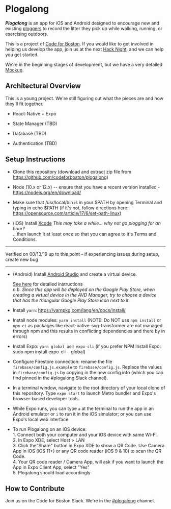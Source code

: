 # Plogalong

  ***Plogalong*** is an app for iOS and Android designed to encourage new and
  existing [ploggers](https://en.wikipedia.org/wiki/Plogging) to record the litter they pick up while walking,
  running, or exercising outdoors.

  This is a project of [Code for Boston](https://www.codeforboston.org). If you would like to get involved
  in helping us develop the app, join us at the next [Hack Night](https://www.meetup.com/Code-for-Boston/), and we can
  help you get started.

  We're in the beginning stages of development, but we have a very detailed
  [Mockup](https://marvelapp.com/96b0bd4/screen/53564903).

## Architectural Overview

  This is a young project. We're still figuring out what the pieces are and how
  they'll fit together.

  - React-Native + Expo

  - State Manager (TBD)

  - Database (TBD)

  - Authentication (TBD)

## Setup Instructions



  - Clone this repository (download and extract zip file from https://github.com/codeforboston/plogalong)

  - Node (10.x or 12.x) -- ensure that you have a recent version installed - https://nodejs.org/en/download/
  
  - Make sure that /usr/local/bin is in your $PATH by opening Terminal and typing in echo $PATH (if it's not, follow directions here: https://opensource.com/article/17/6/set-path-linux)

  - (iOS) Install [Xcode](https://apps.apple.com/us/app/xcode/id497799835?mt=12)
    _This may take a while... why not go plogging for an hour?_
    <br>...then launch it at least once so that you can agree to it's Terms and
    Conditions.


-------

Verified on 08/13/19 up to this point - if experiencing issues during setup, create new bug

--------

  - (Android) Install [Android Studio](https://developer.android.com/studio/) and
  create a virtual device.

    [See here](https://docs.expo.io/versions/v32.0.0/workflow/android-studio-emulator/) for detailed instructions 
    <br>_n.b. Since this app will be deployed on the Google Play Store, 
    when creating a virtual device in the AVD Manager, try to choose a device that 
    has the triangular Google Play Store icon next to it._
    
  - Install `yarn`: https://yarnpkg.com/lang/en/docs/install/

  - Install node modules: `yarn install`
  (NOTE: Do NOT use `npm install` or `npm ci` as packages like 
  react-native-svg-transformer are not managed through npm and this results in 
  conflicting dependencies and there by in errors)

  - Install Expo: `yarn global add expo-cli` (if you prefer NPM Install Expo: sudo 
  npm install expo-cli --global)

  - Configure Firestore connection: rename the file `firebase/config.js.example` 
  to `firebase/config.js`. Replace the values in `firebase/config.js` by copying 
  in the new config info (which you can find pinned in the #plogalong Slack 
  channel).

  - In a terminal window, navigate to the root directory of your local clone of
    this repository. Type `expo start` to launch Metro bundler and Expo's
    browser-based developer tools.

  - While Expo runs, you can type `a` at the terminal to run the app in an
    Android emulator or `i` to run it in the iOS simulator; or you can use
    Expo's local web interface.
   
  - To run Plogalong on an iOS device: 
  <br>1. Connect both your computer and your iOS device with same Wi-Fi. 
  <br>2. In Expo XDE, select Host > LAN
  <br>3. Click the"Share" button in Expo XDE to show a QR Code. Use Camera 
  App in iOS (iOS 11+) or any QR code reader (iOS 9 & 10) to scan the QR Code.
  <br>4. Your QR code reader / Camera App, will ask if you want to launch the 
  App in Expo Client App, select "Yes"
  <br>5. Plogalong should load accordingly

## How to Contribute

  Join us on the Code for Boston Slack. We're in the [#plogalong](https://slack.com/app_redirect?channel=CDQDBALUR "Open in Slack") channel.
